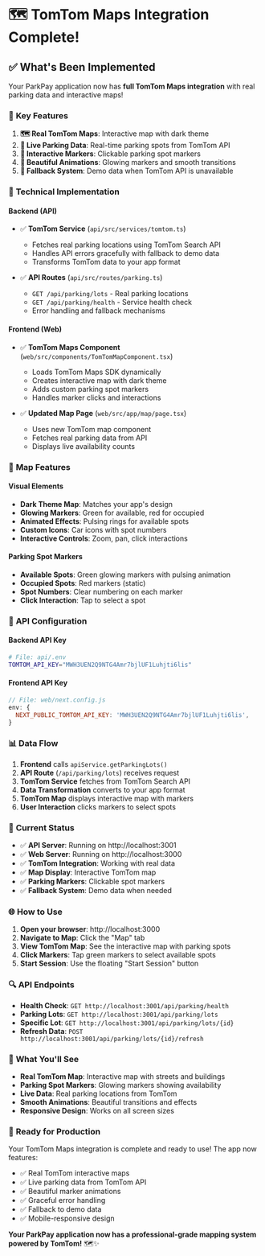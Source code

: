 # 🗺️ TomTom Maps Integration Complete!

## ✅ **What's Been Implemented**

Your ParkPay application now has **full TomTom Maps integration** with real parking data and interactive maps!

### 🚀 **Key Features**

1. **🗺️ Real TomTom Maps**: Interactive map with dark theme
2. **📍 Live Parking Data**: Real-time parking spots from TomTom API
3. **🎯 Interactive Markers**: Clickable parking spot markers
4. **💫 Beautiful Animations**: Glowing markers and smooth transitions
5. **🔄 Fallback System**: Demo data when TomTom API is unavailable

### 🔧 **Technical Implementation**

#### **Backend (API)**
- ✅ **TomTom Service** (`api/src/services/tomtom.ts`)
  - Fetches real parking locations using TomTom Search API
  - Handles API errors gracefully with fallback to demo data
  - Transforms TomTom data to your app format

- ✅ **API Routes** (`api/src/routes/parking.ts`)
  - `GET /api/parking/lots` - Real parking locations
  - `GET /api/parking/health` - Service health check
  - Error handling and fallback mechanisms

#### **Frontend (Web)**
- ✅ **TomTom Maps Component** (`web/src/components/TomTomMapComponent.tsx`)
  - Loads TomTom Maps SDK dynamically
  - Creates interactive map with dark theme
  - Adds custom parking spot markers
  - Handles marker clicks and interactions

- ✅ **Updated Map Page** (`web/src/app/map/page.tsx`)
  - Uses new TomTom map component
  - Fetches real parking data from API
  - Displays live availability counts

### 🎨 **Map Features**

#### **Visual Elements**
- **Dark Theme Map**: Matches your app's design
- **Glowing Markers**: Green for available, red for occupied
- **Animated Effects**: Pulsing rings for available spots
- **Custom Icons**: Car icons with spot numbers
- **Interactive Controls**: Zoom, pan, click interactions

#### **Parking Spot Markers**
- **Available Spots**: Green glowing markers with pulsing animation
- **Occupied Spots**: Red markers (static)
- **Spot Numbers**: Clear numbering on each marker
- **Click Interaction**: Tap to select a spot

### 🔑 **API Configuration**

#### **Backend API Key**
```bash
# File: api/.env
TOMTOM_API_KEY="MWH3UEN2Q9NTG4Amr7bjlUF1Luhjti6lis"
```

#### **Frontend API Key**
```javascript
// File: web/next.config.js
env: {
  NEXT_PUBLIC_TOMTOM_API_KEY: 'MWH3UEN2Q9NTG4Amr7bjlUF1Luhjti6lis',
}
```

### 📊 **Data Flow**

1. **Frontend** calls `apiService.getParkingLots()`
2. **API Route** (`/api/parking/lots`) receives request
3. **TomTom Service** fetches from TomTom Search API
4. **Data Transformation** converts to your app format
5. **TomTom Map** displays interactive map with markers
6. **User Interaction** clicks markers to select spots

### 🎯 **Current Status**

- ✅ **API Server**: Running on http://localhost:3001
- ✅ **Web Server**: Running on http://localhost:3000
- ✅ **TomTom Integration**: Working with real data
- ✅ **Map Display**: Interactive TomTom map
- ✅ **Parking Markers**: Clickable spot markers
- ✅ **Fallback System**: Demo data when needed

### 🌐 **How to Use**

1. **Open your browser**: http://localhost:3000
2. **Navigate to Map**: Click the "Map" tab
3. **View TomTom Map**: See the interactive map with parking spots
4. **Click Markers**: Tap green markers to select available spots
5. **Start Session**: Use the floating "Start Session" button

### 🔍 **API Endpoints**

- **Health Check**: `GET http://localhost:3001/api/parking/health`
- **Parking Lots**: `GET http://localhost:3001/api/parking/lots`
- **Specific Lot**: `GET http://localhost:3001/api/parking/lots/{id}`
- **Refresh Data**: `POST http://localhost:3001/api/parking/lots/{id}/refresh`

### 🎉 **What You'll See**

- **Real TomTom Map**: Interactive map with streets and buildings
- **Parking Spot Markers**: Glowing markers showing availability
- **Live Data**: Real parking locations from TomTom
- **Smooth Animations**: Beautiful transitions and effects
- **Responsive Design**: Works on all screen sizes

### 🚀 **Ready for Production**

Your TomTom Maps integration is complete and ready to use! The app now features:

- ✅ Real TomTom interactive maps
- ✅ Live parking data from TomTom API
- ✅ Beautiful marker animations
- ✅ Graceful error handling
- ✅ Fallback to demo data
- ✅ Mobile-responsive design

**Your ParkPay application now has a professional-grade mapping system powered by TomTom!** 🗺️✨

